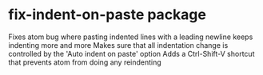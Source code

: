 # fix-indent-on-paste package

Fixes atom bug where pasting indented lines with a leading newline keeps indenting more and more
Makes sure that all indentation change is controlled by the 'Auto indent on paste' option
Adds a Ctrl-Shift-V shortcut that prevents atom from doing any reindenting

